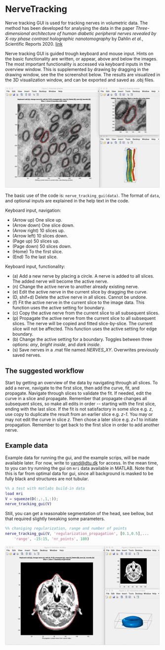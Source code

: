 # NerveTracking
 
Nerve tracking GUI is used for tracking nerves in volumetric data. The method has been developed for analysing the data in the paper *Three-dimensional architecture of human diabetic peripheral nerves revealed by X-ray phase contrast holographic nanotomography* by Dahlin *et al.*, Scientific Reports 2020. [link](https://www.nature.com/articles/s41598-020-64430-5?utm_source=other&utm_medium=other&utm_content=null&utm_campaign=JRCN_2_LW01_CN_SCIREP_article_paid_XMOL)

Nerve tracking GUI is guided trough keyboard and mouse input. Hints on the basic functionality are written, or appear, above and below the images. The most important functionality is accessed via keyboard inputs in the overview window. This is supplemented by drawing by dragging in the drawing window, see the the screenshot below. The results are visualized in the 3D visualization window, and can be exported and saved as .obj files.

<img src="/images/peripheral_nerve_screenshot.png" width="500">

The basic use of the code is: `nerve_tracking_gui(data)`. The format of `data`, and  optional inputs are explained in the help text in the code.

Keyboard input, navigation:
  - (Arrow up) One slice up.		
  - (Arrow down) One slice down.
  - (Arrow right) 10 slices up.
  - (Arrow left) 10 slices down.
  - (Page up) 50 slices up.
  - (Page down) 50 slices down.
  - (Home) To the first slice.
  - (End) To the last slice.
  
 Keyboard input, functionality:
  - (a) Add a new nerve by placing a circle. A nerve is added to all slices. The added nerve will become the active nerve.
  - (n) Change the active nerve to another already existing nerve. 
  - (e) Edit the active nerve in the current slice by dragging the curve.
  - (D, shif+d) Delete the active nerve in all slices. Cannot be undone.
  - (f) Fit the active nerve in the current slice to the image data. This function uses the active setting for boundary. 
  - (c) Copy the active nerve from the current slice to all subsequent slices. 
  - (p) Propagate the active nerve from the current slice to all subsequent slices. The nerve will be copied and fitted slice-by-slice. The current slice will not be affected. This function uses the active setting for edge boundary. 
  - (b) Change the active setting for a boundary. Toggles between three options: *any*, *bright inside*, and *dark inside*.
  - (s) Save nerves in a .mat file named *NERVES_XY*. Overwrites previously saved nerves.
  
## The suggested workflow

Start by getting an overview of the data by navigating through all slices. To add a nerve, navigate to the first slice, then add the curve, fit, and propagate. Navigate through slices to validate the fit. If needed, edit the curve in a slice and propagate. Remember that propagate changes all subsequent slices, so make all edits in order -- starting with the first slice, ending with the last slice. If the fit is not satisfactory in some slice e.g. *z*, use copy to duplicate the result from an earlier slice e.g. *z-1*. You may or may not edit the curve in slice *z*. Then chose a later slice e.g. *z+1* to initiate propagation. Remember to get back to the first slice in order to add another nerve.    

## Example data

Example data for running the gui, and the example scrips, will be made available later. For now, write to vand@dtu.dk for access. In the mean time, to you can try running the gui on `mri` data available in MATLAB. Note that this is far from optimal data for gui, since all background is masked to be fully black and structures are not tubular. 

```matlab
%% a test with matlabs build-in data
load mri
V = squeeze(D(:,:,1,:));
nerve_tracking_gui(V)
```
Still, you can get a reasonable segmentation of the head, see bellow, but that required slightly tweaking some parameters.

```matlab
%% chaniging regularization, range and number of points
nerve_tracking_gui(V, 'regularization_propagation', [0.1,0.5],...
    'range', -15:15, 'nr_points', 180)
```
<img src="/images/mri_screenshot.png" width="500">
